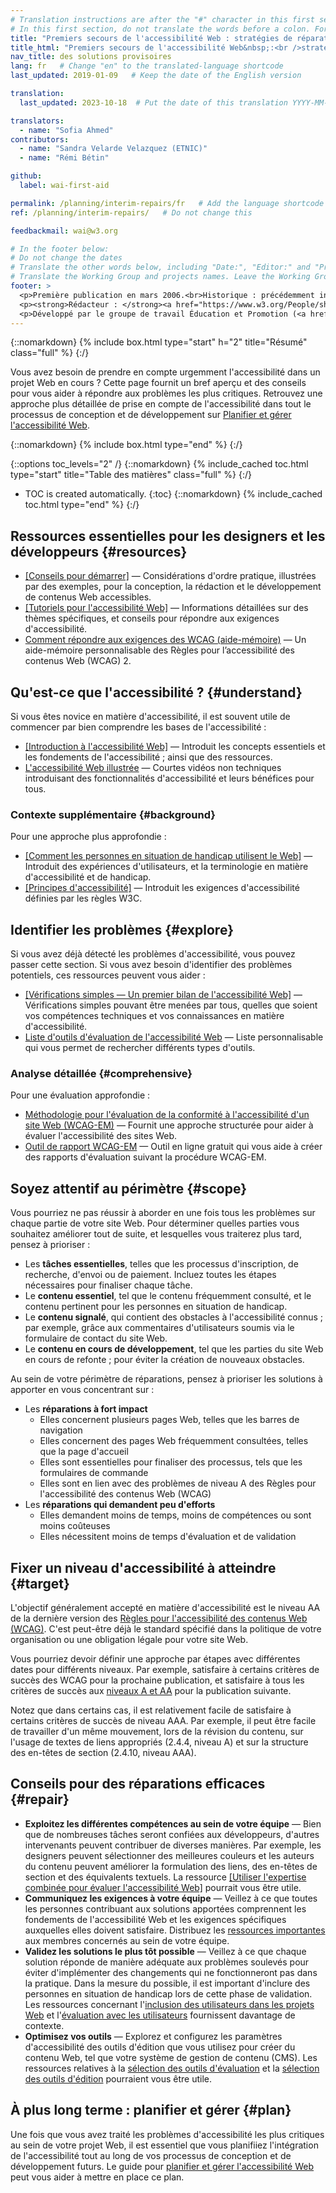 ```yaml
---
# Translation instructions are after the "#" character in this first section. They are comments that do not show up in the web page. You do not need to translate the instructions after "#".
# In this first section, do not translate the words before a colon. For example, do not translate "title:". Do translate the text after "title:".
title: "Premiers secours de l'accessibilité Web : stratégies de réparations provisoires"
title_html: "Premiers secours de l'accessibilité Web&nbsp;:<br />stratégies de réparations provisoires"
nav_title: des solutions provisoires
lang: fr   # Change "en" to the translated-language shortcode
last_updated: 2019-01-09   # Keep the date of the English version

translation:
  last_updated: 2023-10-18  # Put the date of this translation YYYY-MM-DD (with month in the middle)

translators:
  - name: "Sofia Ahmed"
contributors:
  - name: "Sandra Velarde Velazquez (ETNIC)"
  - name: "Rémi Bétin"

github:
  label: wai-first-aid

permalink: /planning/interim-repairs/fr   # Add the language shortcode to the end, with no slash at end, for example: /link/to/page/fr
ref: /planning/interim-repairs/   # Do not change this

feedbackmail: wai@w3.org

# In the footer below:
# Do not change the dates
# Translate the other words below, including "Date:", "Editor:" and "Previous contributors:"
# Translate the Working Group and projects names. Leave the Working Group and projects acronyms in English.
footer: >
  <p>Première publication en mars 2006.<br>Historique : précédemment intitulé "Améliorations à court terme de l'accessibilité de votre site Web" et "Améliorer l'accessibilité de votre site Web".</p>
  <p><strong>Rédacteur : </strong><a href="https://www.w3.org/People/shadi/">Shadi Abou-Zahra</a>. Rédacteurs précédents : <a href="https://www.w3.org/People/kevin">Kevin White</a> et <a href="https://www.w3.org/People/Shawn/">Shawn Lawton Henry</a>.  Contributeurs précédents : Sharron Rush, Anna Belle Leiserson, Judy Brewer, et les <a href="https://www.w3.org/groups/wg/eowg/participants/">participants au groupe de travail Éducation et Promotion (<abbr lang="en" title="Education and Outreach Working Group">EOWG</abbr>)</a>.</p>
  <p>Développé par le groupe de travail Éducation et Promotion (<a href="http://www.w3.org/WAI/EO/"><abbr>EOWG</abbr></a>). Initialement développé avec le soutien du projet <a href="https://www.w3.org/WAI/TIES/"><abbr lang="en" title="Web Accessibility Initiative: Training, Implementation, Education, Support">WAI-TIES</abbr></a>, mis à jour par la suite avec le soutien du projet <a href="https://www.w3.org/WAI/ACT/"><abbr lang="en" title="Web Accessibility Initiative - Cooperation Framework for Guidance on Advanced Technologies, Evaluation Methodologies, and Research Agenda Setting to Support eAccessibility">WAI-ACT</abbr></a>, puis du projet <a href="https://www.w3.org/WAI/DEV/"><abbr>WAI-DEV</abbr></a>.</p>
---
```


{::nomarkdown}
{% include box.html type="start" h="2" title="Résumé" class="full" %}
{:/}

Vous avez besoin de prendre en compte urgemment l'accessibilité dans un projet Web en cours ?
Cette page fournit un bref aperçu et des conseils pour vous aider à répondre aux problèmes les plus critiques.
Retrouvez une approche plus détaillée de prise en compte de l'accessibilité dans tout le processus de conception et de développement sur [Planifier et gérer l'accessibilité Web](/planning-and-managing/).

{::nomarkdown}
{% include box.html type="end" %}
{:/}

{::options toc_levels="2" /}
{::nomarkdown}
{% include_cached toc.html type="start" title="Table des matières" class="full" %}
{:/}
- TOC is created automatically.
{:toc}
{::nomarkdown}
{% include_cached toc.html type="end" %}
{:/}

Ressources essentielles pour les designers et les développeurs {#resources}
------------------------------------------

- [[Conseils pour démarrer]](/tips/)&nbsp;— Considérations d'ordre pratique, illustrées par des exemples, pour la conception, la rédaction et le développement de contenus Web accessibles.
- [[Tutoriels pour l'accessibilité Web]](/tutorials/)&nbsp;—
    Informations détaillées sur des thèmes spécifiques, et conseils pour répondre aux exigences d'accessibilité.
- [Comment répondre aux exigences des WCAG (aide-mémoire)](https://www.w3.org/WAI/WCAG22/quickref/) — Un aide-mémoire personnalisable des Règles pour l’accessibilité des contenus Web (WCAG)&nbsp;2.

Qu'est-ce que l'accessibilité&nbsp;? {#understand}
----------------------

Si vous êtes novice en matière d'accessibilité, il est souvent utile de commencer par bien comprendre les bases de l'accessibilité&nbsp;:

- [[Introduction à l'accessibilité Web]](/fundamentals/accessibility-intro/)&nbsp;— Introduit les concepts essentiels et les fondements de l'accessibilité&nbsp;; ainsi que des ressources.
- [L'accessibilité Web illustrée](/perspective-videos/)&nbsp;— Courtes vidéos non techniques introduisant des fonctionnalités d'accessibilité et leurs bénéfices pour tous.

### Contexte supplémentaire {#background}

Pour une approche plus approfondie&nbsp;:

- [[Comment les personnes en situation de handicap utilisent le Web]](/people-use-web/)&nbsp;— Introduit des expériences d'utilisateurs, et la terminologie en matière d'accessibilité et de handicap.
- [[Principes d'accessibilité]](/fundamentals/accessibility-principles/)&nbsp;— Introduit les exigences d'accessibilité définies par les règles W3C.

Identifier les problèmes {#explore}
-------------------

Si vous avez déjà détecté les problèmes d'accessibilité, vous pouvez passer cette section. Si vous avez besoin d'identifier des problèmes potentiels, ces ressources peuvent vous aider&nbsp;:

- [[Vérifications simples — Un premier bilan de l'accessibilité Web]](/test-evaluate/preliminary/)&nbsp;—
    Vérifications simples pouvant être menées par tous, quelles que soient vos compétences techniques et vos connaissances en matière d'accessibilité.
- [Liste d'outils d'évaluation de l'accessibilité Web](https://www.w3.org/WAI/ER/tools/)&nbsp;— Liste personnalisable qui vous permet de rechercher différents types d'outils.

### Analyse détaillée {#comprehensive}

Pour une évaluation approfondie&nbsp;:

- [Méthodologie pour l'évaluation de la conformité à l'accessibilité d'un site Web (WCAG-EM)](/test-evaluate/conformance/wcag-em/)&nbsp;— Fournit une approche structurée pour aider à évaluer l'accessibilité des sites Web.
- [Outil de rapport WCAG-EM](https://www.w3.org/WAI/eval/report-tool/)&nbsp;—
    Outil en ligne gratuit qui vous aide à créer des rapports d'évaluation suivant la procédure WCAG-EM.

Soyez attentif au périmètre {#scope}
------------------

Vous pourriez ne pas réussir à aborder en une fois tous les problèmes sur chaque partie de votre site Web. Pour déterminer quelles parties vous souhaitez améliorer tout de suite, et lesquelles vous traiterez plus tard, pensez à prioriser&nbsp;:

- Les **tâches essentielles**, telles que les processus d'inscription, de recherche, d'envoi ou de paiement. Incluez toutes les étapes nécessaires pour finaliser chaque tâche.
- Le **contenu essentiel**, tel que le contenu fréquemment consulté, et le contenu pertinent pour les personnes en situation de handicap.
- Le **contenu signalé**, qui contient des obstacles à l'accessibilité connus&nbsp;; par exemple, grâce aux commentaires d'utilisateurs soumis via le formulaire de contact du site Web.
- Le **contenu en cours de développement**, tel que les parties du site Web en cours de refonte&nbsp;; pour éviter la création de nouveaux obstacles.

Au sein de votre périmètre de réparations, pensez à prioriser les solutions à apporter en vous concentrant sur&nbsp;:

- Les **réparations à fort impact**
  - Elles concernent plusieurs pages Web, telles que les barres de navigation
  - Elles concernent des pages Web fréquemment consultées, telles que la page d'accueil
  - Elles sont essentielles pour finaliser des processus, tels que les formulaires de commande
  - Elles sont en lien avec des problèmes de niveau A des Règles pour l'accessibilité des contenus Web (WCAG)
- Les **réparations qui demandent peu d'efforts**
  - Elles demandent moins de temps, moins de compétences ou sont moins coûteuses
  - Elles nécessitent moins de temps d'évaluation et de validation

Fixer un niveau d'accessibilité à atteindre {#target}
-----------------------------------

L'objectif généralement accepté en matière d'accessibilité est le niveau AA de la dernière version des [Règles pour l'accessibilité des contenus Web (WCAG)](/standards-guidelines/wcag/). C'est peut-être déjà le standard spécifié dans la politique de votre organisation ou une obligation légale pour votre site Web.

Vous pourriez devoir définir une approche par étapes avec différentes dates pour différents niveaux. Par exemple, satisfaire à certains critères de succès des WCAG pour la prochaine publication, et satisfaire à tous les critères de succès aux [niveaux A et AA](https://www.w3.org/WAI/WCAG22/quickref/?currentsidebar=%23col_customize&levels=aaa) pour la publication suivante.

Notez que dans certains cas, il est relativement facile de satisfaire à certains critères de succès de niveau AAA. Par exemple, il peut être facile de travailler d'un même mouvement, lors de la révision du contenu, sur l'usage de textes de liens appropriés (2.4.4, niveau A) et sur la structure des en-têtes de section (2.4.10, niveau AAA).

Conseils pour des réparations efficaces {#repair}
-------------------------

- **Exploitez les différentes compétences au sein de votre équipe** — Bien que de nombreuses tâches seront confiées aux développeurs, d'autres intervenants peuvent contribuer de diverses manières. Par exemple, les designers peuvent sélectionner des meilleures couleurs et les auteurs du contenu peuvent améliorer la formulation des liens, des en-têtes de section et des équivalents textuels. La ressource [[Utiliser l'expertise combinée pour évaluer l'accessibilité Web]](/test-evaluate/combined-expertise/) pourrait vous être utile.
- **Communiquez les exigences à votre équipe** — Veillez à ce que toutes les personnes contribuant aux solutions apportées comprennent les fondements de l'accessibilité Web et les exigences spécifiques auxquelles elles doivent satisfaire. Distribuez les [ressources importantes](#resources) aux membres concernés au sein de votre équipe.
- **Validez les solutions le plus tôt possible** — Veillez à ce que chaque solution réponde de manière adéquate aux problèmes soulevés pour éviter d'implémenter des changements qui ne fonctionneront pas dans la pratique. Dans la mesure du possible, il est important d'inclure des personnes en situation de handicap lors de cette phase de validation. Les ressources concernant l'[inclusion des utilisateurs dans les projets Web](/planning/involving-users/) et l'[évaluation avec les utilisateurs](/test-evaluate/involving-users/) fournissent davantage de contexte.
- **Optimisez vos outils** — Explorez et configurez les paramètres d'accessibilité des outils d'édition que vous utilisez pour créer du contenu Web, tel que votre système de gestion de contenu (CMS). Les ressources relatives à la
    [sélection des outils d'évaluation](/test-evaluate/tools/selecting/) et la [sélection des outils d'édition](https://www.w3.org/WAI/impl/software) pourraient vous être utile.

À plus long terme : planifier et gérer {#plan}
----------------------------------

Une fois que vous avez traité les problèmes d'accessibilité les plus critiques au sein de votre projet Web, il est essentiel que vous planifiiez l'intégration de l'accessibilité tout au long de vos processus de conception et de développement futurs. Le guide pour [planifier et gérer l'accessibilité Web](/planning-and-managing/) peut vous aider à mettre en place ce plan.
